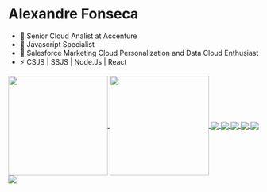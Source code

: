
# Alexandre Fonseca

- 🔭 Senior Cloud Analist at Accenture
- 🌱 Javascript Specialist 
- 👯 Salesforce Marketing Cloud Personalization and Data Cloud Enthusiast
- ⚡ CSJS | SSJS | Node.Js | React 


<a href="https://github.com/alefnsc/">
  <img height=200 align="center" src="https://github-readme-stats.vercel.app/api?username=alefnsc&theme=dark&show_icons=true" />
</a>
<a href="https://github.com/alefnsc/">
  <img height=200 align="center" src="https://github-readme-stats.vercel.app/api/top-langs/?username=alefnsc&theme=dark" />
</a>

<a href="https://github.com/alefnsc/mcp-assets">
  <img align="center" src="https://github-readme-stats.vercel.app/api/pin/?username=alefnsc&repo=mcp-assets&theme=dark" />
</a>
<a href="https://github.com/alefnsc/bookstore-api">
  <img align="center" src="https://github-readme-stats.vercel.app/api/pin/?username=alefnsc&repo=bookstore-api&theme=dark" />
</a>

<a href="https://github.com/alefnsc/product-api">
  <img align="center" src="https://github-readme-stats.vercel.app/api/pin/?username=alefnsc&repo=product-api&theme=dark" />
</a>
<a href="https://github.com/alefnsc/oAuth">
  <img align="center" src="https://github-readme-stats.vercel.app/api/pin/?username=alefnsc&repo=oAuth&theme=dark" />
</a>

<a href="https://github.com/alefnsc/frontend_4_em_linha">
  <img align="center" src="https://github-readme-stats.vercel.app/api/pin/?username=alefnsc&repo=frontend_4_em_linha&theme=dark" />
</a>
<a href="https://github.com/alefnsc/petshop-api">
  <img align="center" src="https://github-readme-stats.vercel.app/api/pin/?username=alefnsc&repo=petshop-api&theme=dark" />
</a>
